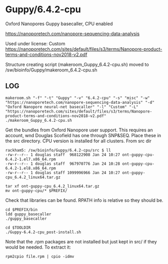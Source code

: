 Guppy/6.4.2-cpu
===============

Oxford Nanopores Guppy basecaller, CPU enabled

<https://nanoporetech.com/nanopore-sequencing-data-analysis>

Used under license:
Custom
<https://nanoporetech.com/sites/default/files/s3/terms/Nanopore-product-terms-and-conditions-nov2018-v2.pdf>


Structure creating script (makeroom_Guppy_6.4.2-cpu.sh) moved to /sw/bioinfo/Guppy/makeroom_6.4.2-cpu.sh

LOG
---

    makeroom.sh "-f" "-t" "Guppy" "-v" "6.4.2-cpu" "-s" "misc" "-w" "https://nanoporetech.com/nanopore-sequencing-data-analysis" "-d" "Oxford Nanopore neural-net basecaller" "-l" "Custom" "-L" "https://nanoporetech.com/sites/default/files/s3/terms/Nanopore-product-terms-and-conditions-nov2018-v2.pdf"
    ./makeroom_Guppy_6.4.2-cpu.sh


Get the bundles from Oxford Nanopore user support. This requires an account,
wnd Douglas Scofield has one through SNP&SEQ.  Place these in the src
directory. CPU version is installed for all clusters. From src dir

    rackham5: /sw/bioinfo/Guppy/6.4.2-cpu/src $ ll
    -rw-r--r-- 1 douglas staff  968122908 Jan 24 10:27 ont-guppy-cpu-6.4.2-1.el7.x86_64.rpm
    -rw-r--r-- 1 douglas staff  967970776 Jan 24 10:28 ont-guppy-cpu-6.4.2-1.el8.x86_64.rpm
    -rw-r--r-- 1 douglas staff 1099996966 Jan 24 10:27 ont-guppy-cpu_6.4.2_linux64.tar.gz

    tar xf ont-guppy-cpu_6.4.2_linux64.tar.gz
    mv ont-guppy-cpu/* $PREFIX/

Check that libraries can be found. RPATH info is relative so they should be.

    cd $PREFIX/bin
    ldd guppy_basecaller
    ./guppy_basecaller

    cd $TOOLDIR
    ./Guppy-6.4.2-cpu_post-install.sh 


Note that the .rpm packages are not installed but just kept in src/ if they
would be needed. To extract it:

    rpm2cpio file.rpm | cpio -idmv

